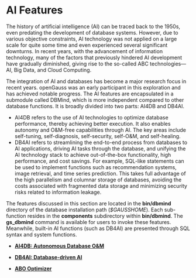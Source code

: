 # AI Features<a name="EN-US_TOPIC_0289900557"></a>

The history of artificial intelligence \(AI\) can be traced back to the 1950s, even predating the development of database systems. However, due to various objective constraints, AI technology was not applied on a large scale for quite some time and even experienced several significant downturns. In recent years, with the advancement of information technology, many of the factors that previously hindered AI development have gradually diminished, giving rise to the so-called ABC technologies—AI, Big Data, and Cloud Computing.

The integration of AI and databases has become a major research focus in recent years. openGauss was an early participant in this exploration and has achieved notable progress. The AI features are encapsulated in a submodule called DBMind, which is more independent compared to other database functions. It is broadly divided into two parts: AI4DB and DB4AI.

-   AI4DB refers to the use of AI technologies to optimize database performance, thereby achieving better execution. It also enables autonomy and O&M-free capabilities through AI. The key areas include self-tuning, self-diagnosis, self-security, self-O&M, and self-healing.
-   DB4AI refers to streamlining the end-to-end process from databases to AI applications, driving AI tasks through the database, and unifying the AI technology stack to achieve out-of-the-box functionality, high performance, and cost savings. For example, SQL-like statements can be used to implement functions such as recommendation systems, image retrieval, and time series prediction. This takes full advantage of the high parallelism and columnar storage of databases, avoiding the costs associated with fragmented data storage and minimizing security risks related to information leakage.

The features discussed in this section are located in the  **bin/dbmind**  directory of the database installation path \(_$GAUSSHOME_\). Each sub-function resides in the  **components**  subdirectory within  **bin/dbmind**. The  **gs\_dbmind**  command is available for users to invoke these features. Meanwhile, built-in AI functions \(such as DB4AI\) are presented through SQL syntax and system functions.

-   **[AI4DB: Autonomous Database O&M](ai4db-autonomous-database-o-m.md)**  

-   **[DB4AI: Database-driven AI](db4ai-database-driven-ai.md)**  

-   **[ABO Optimizer](abo-optimizer.md)**  


